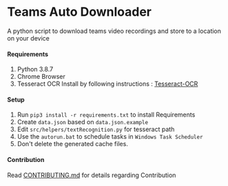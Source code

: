 # Teams Auto Downloader

A python script to download teams video recordings and store to a location on your device

#### Requirements

1. Python 3.8.7
2. Chrome Browser
3. Tesseract OCR Install by following instructions : [Tesseract-OCR](https://github.com/tesseract-ocr/tesseract)

#### Setup

1. Run `pip3 install -r requirements.txt` to install Requirements
2. Create `data.json` based on `data.json.example`
3. Edit `src/helpers/textRecognition.py` for tesseract path
4. Use the `autorun.bat` to schedule tasks in `Windows Task Scheduler`
5. Don't delete the generated cache files.


#### Contribution

Read [CONTRIBUTING.md](CONTRIBUTING.md) for details regarding Contribution
